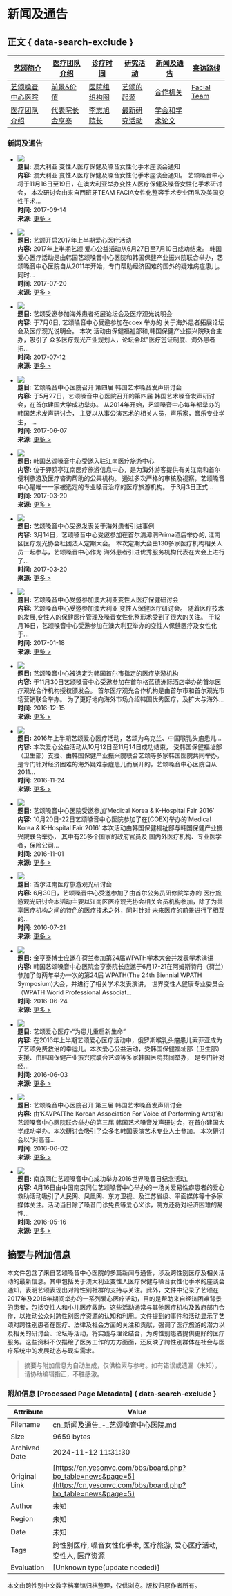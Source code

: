 # 新闻及通告

## 正文 { data-search-exclude }


| [艺颂简介](#submenu-100100) | [医疗团队介绍](#submenu-100200) | [诊疗时间](/page/1_3.php) | [研究活动](#submenu-100400) | [新闻及通告](/bbs/board.php?bo_table=news) | [来访路线](/page/1_6.php) |
| --- | --- | --- | --- | --- | --- |
| [艺颂嗓音中心医院](/page/1_1_1.php) | [前景&价值](/page/1_1_2.php) | [医院组织构图](/page/1_1_7.php) | [艺颂的起源](/page/1_1_3.php) | [合作机关](/page/1_1_4.php) | [Facial Team](/page/1_1_6.php) |
| [医疗团队介绍](/page/1_2.php) | [代表院长 金亨泰](/page/1_2_1.php) | [李志旭 院长](/page/1_2_2.php) | [最新研究活动](/bbs/board.php?bo_table=work) | [学会和学术论文](/bbs/board.php?bo_table=work2) |  |

### 新闻及通告

-   ![](../data/file/news/1794144502_QIALWErV_07B0JCKK245BQ_0R47BY24IGJ7EW.png)  
    **题目:** 澳大利亚 变性人医疗保健及嗓音女性化手术座谈会通知  
    **内容:** 澳大利亚 变性人医疗保健及嗓音女性化手术座谈会通知。 艺颂嗓音中心将于11月16日至19日，在澳大利亚举办变性人医疗保健及嗓音女性化手术研讨会， 本次研讨会由来自西班牙TEAM FACIA女性化整容手术专业团队及美国变性手术…  
    **时间:** 2017-09-14  
    **来源:** [更多 >](../bbs/board.php?bo_table=news&wr_id=124&page=5)

-   ![](../data/file/news/1794144502_y9mavNC8_25NR3_7EW_PHFDX7248_7EJX40_M.png)  
    **题目:** 艺颂开启2017年上半期爱心医疗活动  
    **内容:** 2017年上半期艺颂 爱心公益活动从6月27日至7月10日成功结束。 韩国爱心医疗活动是由韩国艺颂嗓音中心医院和韩国保健产业振兴院联合举办，艺颂嗓音中心医院自从2011年开始，专门帮助经济困难的国外的疑难病症患儿。同时…  
    **时间:** 2017-07-20  
    **来源:** [更多 >](../bbs/board.php?bo_table=news&wr_id=123&page=5)

-   ![](../data/file/news/thumb/350x260_100/1794144502_f0oyQtmp_thumbnail.jpg)  
    **题目:** 艺颂受邀参加海外患者拓展论坛会及医疗观光说明会  
    **内容:** 于7月6日, 艺颂嗓音中心受邀参加在coex 举办的 关于海外患者拓展论坛会及医疗观光说明会。 本次 活动由保健福祉部和,韩国保健产业振兴院联合主办，吸引了 众多医疗观光产业规划人，论坛会以"医疗签证制度、海外患者拓…  
    **时间:** 2017-07-12  
    **来源:** [更多 >](../bbs/board.php?bo_table=news&wr_id=122&page=5)

-   ![](../data/file/news/thumb/350x260_100/1794144502_a0ze3hMw_EC8DB8EB84A4EC9DBC.JPG)  
    **题目:** 艺颂嗓音中心医院召开 第四届 韩国艺术嗓音发声研讨会  
    **内容:** 于5月27日，艺颂嗓音中心医院召开的第四届 韩国艺术嗓音发声研讨会，在首尔建国大学成功举办。 从2014年开始，艺颂嗓音中心每年都举办的韩国艺术发声研讨会， 主要以从事公演艺术的相关人员，声乐家，音乐专业学生， …  
    **时间:** 2017-06-07  
    **来源:** [更多 >](../bbs/board.php?bo_table=news&wr_id=121&page=5)

-   ![](../data/file/news/thumb/350x260_100/1794144502_91AkIpnd_KakaoTalk_20170315_181436625.jpg)  
    **题目:** 韩国艺颂嗓音中心受邀入驻江南医疗旅游中心  
    **内容:** 位于狎鸥亭江南医疗旅游信息中心，是为海外游客提供有关江南和首尔便利旅游及医疗咨询帮助的公共机构。 通过多次严格的审核及视察，艺颂嗓音中心是唯一一家被选定的专业嗓音治疗的医疗旅游机构。 于3月3日正式…  
    **时间:** 2017-03-20  
    **来源:** [更多 >](../bbs/board.php?bo_table=news&wr_id=120&page=5)

-   ![](../data/file/news/thumb/350x260_100/1794144502_MXNR8V35_EBA994EB9494ECBBACED88ACEC96B4EC84BCED84B0_EC8DB8EB84A4EC9DBC.jpg)  
    **题目:** 艺颂嗓音中心受邀发表关于海外患者引进事例  
    **内容:** 3月14日，艺颂嗓音中心受邀参加在首尔清潭洞Prima酒店举办的, 江南区医疗观光协会社团法人定期大会。 本次定期大会由130多家医疗机构相关人员一起参与，艺颂嗓音中心作为 海外患者引进优秀服务机构代表在大会上进行了…  
    **时间:** 2017-03-20  
    **来源:** [更多 >](../bbs/board.php?bo_table=news&wr_id=119&page=5)

-   ![](../data/file/news/thumb/350x260_100/1794144502_DqAEPJM8_EC8DB8EB84A4EC9DBC.jpg)  
    **题目:** 艺颂嗓音中心受邀参加澳大利亚变性人医疗保健研讨会  
    **内容:** 艺颂嗓音中心受邀参加澳大利亚 变性人保健医疗研讨会。 随着医疗技术的发展,变性人的保健医疗管理及嗓音女性化整形术受到了很大的关注。 于12月16日，艺颂嗓音中心受邀参加在澳大利亚举办的变性人保健医疗及女性化手…  
    **时间:** 2017-01-18  
    **来源:** [更多 >](../bbs/board.php?bo_table=news&wr_id=117&page=5)

-   ![](../data/file/news/thumb/350x260_100/1794144502_uJq04LB7_ED81ACEAB8B0EBB380ED9998_DSC_3493.jpg)  
    **题目:** 艺颂嗓音中心被选定为韩国首尔市指定的医疗旅游机构  
    **内容:** 于11月30日艺颂嗓音中心受邀参加在首尔格蓝德洲际酒店举办的首尔医疗观光合作机构授权颁发会。 首尔医疗观光合作机构是由首尔市和首尔观光市场营销联合举办。 为了更好地向海外市场介绍韩国优秀医疗，及扩大与海外…  
    **时间:** 2016-12-15  
    **来源:** [更多 >](../bbs/board.php?bo_table=news&wr_id=116&page=5)

-   ![](../data/file/news/thumb/350x260_100/1794144502_NkRKe9Fy_ED81ACEAB8B0EBB380ED9998_PB142739.JPG)  
    **题目:** 2016年上半期艺颂爱心医疗活动，艺颂为乌克兰、中国喉乳头瘤患儿…  
    **内容:** 本次爱心公益活动从10月12日至11月14日成功结束， 受韩国保健福址部（卫生部）支援、由韩国保健产业振兴院联合艺颂等多家韩国医院共同举办， 是专门针对经济困难的海外疑难杂症患儿而展开的，艺颂嗓音中心医院自从2011…  
    **时间:** 2016-11-24  
    **来源:** [更多 >](../bbs/board.php?bo_table=news&wr_id=115&page=5)

-   ![](../data/file/news/thumb/350x260_100/1794144502_f16nk23B_ED81ACEAB8B0EBB380ED9998_P1012443.JPG)  
    **题目:** 艺颂嗓音中心医院受邀参加‘Medical Korea & K-Hospital Fair 2016’  
    **内容:** 10月20日-22日艺颂嗓音中心医院参加了在(COEX)举办的‘Medical Korea & K-Hospital Fair 2016’ 本次活动由韩国保健福祉部与韩国保健产业振兴院联合举办， 其中有25多个国家的政府官员及 国内外医疗机构、专业医学者，保险公司…  
    **时间:** 2016-11-01  
    **来源:** [更多 >](../bbs/board.php?bo_table=news&wr_id=114&page=5)

-   ![](../data/file/news/thumb/350x260_100/113.JPG)  
    **题目:** 首尔江南医疗旅游观光研讨会  
    **内容:** 6月30日，艺颂嗓音中心受邀参加了由首尔公务员研修院举办的 医疗旅游观光研讨会本活动主要以江南区医疗观光协会相关会员机构参加，除了为共享医疗机构之间的特色的医疗技术之外，同时针对 未来医疗的前景进行了相互的…  
    **时间:** 2016-07-21  
    **来源:** [更多 >](../bbs/board.php?bo_table=news&wr_id=113&page=5)

-   ![](../data/file/news/thumb/350x260_100/112.jpg)  
    **题目:** 金亨泰博士应邀在荷兰参加第24届WPATH学术大会并发表学术演讲  
    **内容:** 韩国艺颂嗓音中心医院金亨泰院长应邀于6月17-21在阿姆斯特丹（荷兰）参加了每两年举办一次的第24届 WPATH(The 24th Biennial WPATH Symposium)大会，并进行了相关学术发表演讲。 世界变性人健康专业委员会（WPATH:World Professional Associat…  
    **时间:** 2016-06-24  
    **来源:** [更多 >](../bbs/board.php?bo_table=news&wr_id=112&page=5)

-   ![](../data/file/news/thumb/350x260_100/111.JPG)  
    **题目:** 艺颂爱心医疗-“为患儿重启新生命”  
    **内容:** 在2016年上半期艺颂爱心医疗活动中，俄罗斯喉乳头瘤患儿索菲亚成为了艺颂免费救治的幸运儿。本次爱心公益活动，受韩国保健福址部（卫生部）支援、由韩国保健产业振兴院联合艺颂等多家韩国医院共同举办， 是专门针对经…  
    **时间:** 2016-06-03  
    **来源:** [更多 >](../bbs/board.php?bo_table=news&wr_id=111&page=5)

-   ![](../data/file/news/thumb/350x260_100/110.JPG)  
    **题目:** 艺颂嗓音中心医院召开 第三届 韩国艺术嗓音发声研讨会  
    **内容:** 由‘KAVPA(The Korean Association For Voice of Performing Arts)’和艺颂嗓音中心医院联合举办的第三届 韩国艺术嗓音发声研讨会，在首尔建国大学成功举办。本次研讨会吸引了众多名韩国表演艺术专业人士参加。 本次研讨会以“对高音…  
    **时间:** 2016-06-02  
    **来源:** [更多 >](../bbs/board.php?bo_table=news&wr_id=110&page=5)

-   ![](../data/file/news/thumb/350x260_100/109.JPG)  
    **题目:** 南京同仁艺颂嗓音中心成功举办2016世界嗓音日纪念活动。  
    **内容:** 4月16日由中国南京同仁艺颂嗓音中心举办的一场关爱易性癖患者的爱心救助活动吸引了人民网、凤凰网、东方卫视、及江苏省级、平面媒体等十多家媒体关注。活动当日除了嗓音门诊免费等爱心义诊，院方还将对经济困难的易性…  
    **时间:** 2016-05-16  
    **来源:** [更多 >](../bbs/board.php?bo_table=news&wr_id=109&page=5)

## 摘要与附加信息

<!-- tcd_abstract -->
本文件包含了来自艺颂嗓音中心医院的多篇新闻与通告，涉及跨性别医疗及相关活动的最新信息。其中包括关于澳大利亚变性人医疗保健与嗓音女性化手术的座谈会通知，表明艺颂表现出对跨性别社群的支持与关注。此外，文件中记录了艺颂在2017年及2016年期间举办的一系列爱心医疗活动，目的是帮助来自经济困难背景的患者，包括变性人和小儿医疗救助。这些活动通常与其他医疗机构及政府部门合作，以推动公众对跨性别医疗资源的认知和利用。文件提到的事件和活动显示了艺颂对跨性别患者在医疗、法律及社会方面的关注和贡献，强调了医疗旅游的潜力以及相关的研讨会、论坛等活动，将实践与理论结合，为跨性别患者提供更好的医疗服务。这些资料不仅描绘了医务工作的方方面面，还反映了跨性别群体在社会与医疗系统中的发展动态与现实需求。
<!-- tcd_abstract_end -->

> 摘要与附加信息为自动生成，仅供检索与参考。如有错误或遗漏（未知），请协助编辑指正，不胜感激。

### 附加信息 [Processed Page Metadata] { data-search-exclude }

| Attribute       | Value                                  |
|-----------------|----------------------------------------|
| Filename        | cn_新闻及通告_-_艺颂嗓音中心医院.md                             |
| Size            | 9659 bytes                           |
| Archived Date   | 2024-11-12 11:31:30                             |
| Original Link   | [https://cn.yesonvc.com/bbs/board.php?bo_table=news&page=5](https://cn.yesonvc.com/bbs/board.php?bo_table=news&page=5)                       |
| Author          | 未知                               |
| Region          | 未知                               |
| Date            | 未知                                 |
| Tags            | 跨性别医疗, 嗓音女性化手术, 医疗旅游, 爱心医疗活动, 变性人, 医疗资源                                 |
| Evaluation            | [Unknown type(update needed)]                                 |
<!-- tcd_table_end -->

本文由跨性别中文数字档案馆归档整理，仅供浏览。版权归原作者所有。
